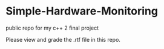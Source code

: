 # Simple-Hardware-Monitoring
public repo for my c++ 2 final project


Please view and grade the .rtf file in this repo.
